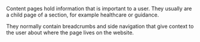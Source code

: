 Content pages hold information that is important to a user. They usually are a child page of a section, for example healthcare or guidance.

They normally contain breadcrumbs and side navigation that give context to the user about where the page lives on the website.
